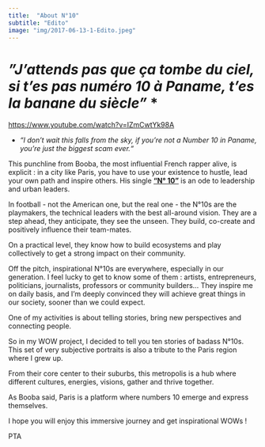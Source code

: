```yaml
---
title:  "About N°10"
subtitle: "Edito"
image: "img/2017-06-13-1-Edito.jpeg"
---
```



# *”J’attends pas que ça tombe du ciel, si t’es pas numéro 10 à Paname, t’es la banane du siècle”* *


https://www.youtube.com/watch?v=IZmCwtYk98A


 * _“I don’t wait this falls from the sky, if you’re not a Number 10 in Paname, you’re just the biggest scam ever.“_  

 
This punchline from Booba, the most influential French rapper alive, is explicit : in a city like Paris, you have to use your existence to hustle, lead your own path and inspire others. His single __[“N° 10”](https://www.youtube.com/watch?v=IZmCwtYk98A)__ is an ode to leadership and urban leaders. 
 
In football - not the American one, but the real one - the N°10s are the playmakers, the technical leaders with the best all-around vision. They are a step ahead, they anticipate, they see the unseen. They build, co-create and positively influence their team-mates. 
 
On a practical level, they know how to build ecosystems and play collectively to get a strong impact on their community.  
 
Off the pitch, inspirational N°10s are everywhere, especially in our generation. I feel lucky to get to know some of them : artists, entrepreneurs, politicians, journalists, professors or community builders… They inspire me on daily basis, and I’m deeply convinced they will achieve great things in our society, sooner than we could expect.
 
One of my activities is about telling stories, bring new perspectives and connecting people. 
 
So in my WOW project, I decided to tell you ten stories of badass N°10s. This set of very subjective portraits is also a tribute to the Paris region where I grew up. 
 
From their core center to their suburbs, this metropolis is a hub where different cultures, energies, visions, gather and thrive together. 
 
As Booba said, Paris is a platform where numbers 10 emerge and express themselves. 
 
I hope you will enjoy this immersive journey and get inspirational WOWs ! 
 
PTA